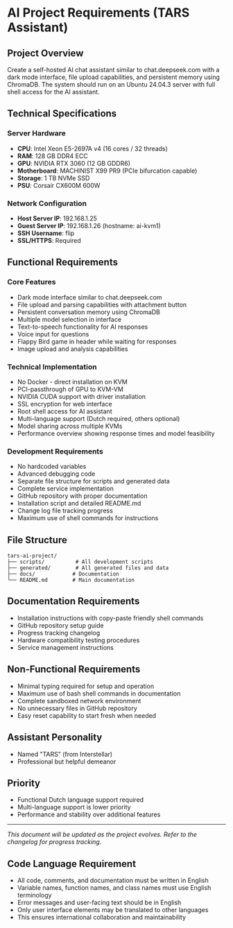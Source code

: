# AI Project Requirements (TARS Assistant)

## Project Overview
Create a self-hosted AI chat assistant similar to chat.deepseek.com with a dark mode interface, file upload capabilities, and persistent memory using ChromaDB. The system should run on an Ubuntu 24.04.3 server with full shell access for the AI assistant.

## Technical Specifications

### Server Hardware
- **CPU**: Intel Xeon E5-2697A v4 (16 cores / 32 threads)
- **RAM**: 128 GB DDR4 ECC
- **GPU**: NVIDIA RTX 3060 (12 GB GDDR6)
- **Motherboard**: MACHINIST X99 PR9 (PCIe bifurcation capable)
- **Storage**: 1 TB NVMe SSD
- **PSU**: Corsair CX600M 600W

### Network Configuration
- **Host Server IP**: 192.168.1.25
- **Guest Server IP**: 192.168.1.26 (hostname: ai-kvm1)
- **SSH Username**: flip
- **SSL/HTTPS**: Required

## Functional Requirements

### Core Features
- Dark mode interface similar to chat.deepseek.com
- File upload and parsing capabilities with attachment button
- Persistent conversation memory using ChromaDB
- Multiple model selection in interface
- Text-to-speech functionality for AI responses
- Voice input for questions
- Flappy Bird game in header while waiting for responses
- Image upload and analysis capabilities

### Technical Implementation
- No Docker - direct installation on KVM
- PCI-passthrough of GPU to KVM-VM
- NVIDIA CUDA support with driver installation
- SSL encryption for web interface
- Root shell access for AI assistant
- Multi-language support (Dutch required, others optional)
- Model sharing across multiple KVMs
- Performance overview showing response times and model feasibility

### Development Requirements
- No hardcoded variables
- Advanced debugging code
- Separate file structure for scripts and generated data
- Complete service implementation
- GitHub repository with proper documentation
- Installation script and detailed README.md
- Change log file tracking progress
- Maximum use of shell commands for instructions

## File Structure
```
tars-ai-project/
├── scripts/          # All development scripts
├── generated/        # All generated files and data
├── docs/            # Documentation
└── README.md        # Main documentation
```

## Documentation Requirements
- Installation instructions with copy-paste friendly shell commands
- GitHub repository setup guide
- Progress tracking changelog
- Hardware compatibility testing procedures
- Service management instructions

## Non-Functional Requirements
- Minimal typing required for setup and operation
- Maximum use of bash shell commands in documentation
- Complete sandboxed network environment
- No unnecessary files in GitHub repository
- Easy reset capability to start fresh when needed

## Assistant Personality
- Named "TARS" (from Interstellar)
- Professional but helpful demeanor

## Priority
- Functional Dutch language support required
- Multi-language support is lower priority
- Performance and stability over additional features

---

*This document will be updated as the project evolves. Refer to the changelog for progress tracking.*

## Code Language Requirement
- All code, comments, and documentation must be written in English
- Variable names, function names, and class names must use English terminology
- Error messages and user-facing text should be in English
- Only user interface elements may be translated to other languages
- This ensures international collaboration and maintainability
